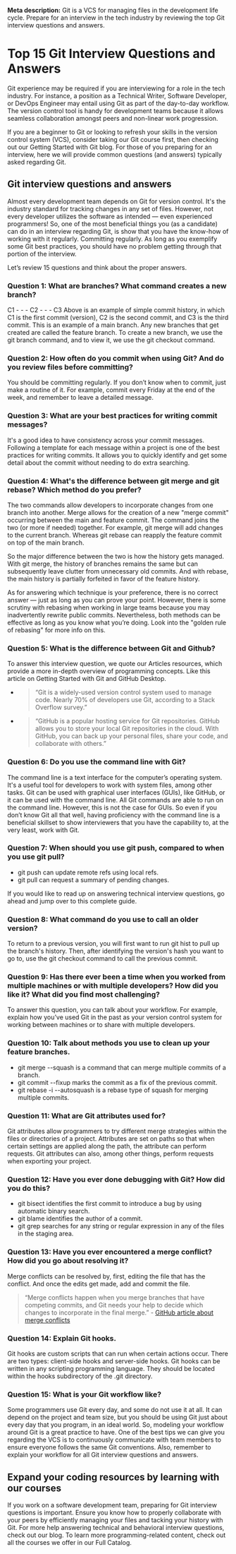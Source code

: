 **Meta description:** Git is a VCS for managing files in the development life cycle. Prepare for an interview in the tech industry by reviewing the top Git interview questions and answers.

# Top 15 Git Interview Questions and Answers
Git experience may be required if you are interviewing for a role in the tech industry. For instance, a position as a Technical Writer, Software Developer, or DevOps Engineer may entail using Git as part of the day-to-day workflow. The version control tool is handy for development teams because it allows seamless collaboration amongst peers and non-linear work progression.

If you are a beginner to Git or looking to refresh your skills in the version control system (VCS), consider taking our Git course first, then checking out our Getting Started with Git blog. For those of you preparing for an interview, here we will provide common questions (and answers) typically asked regarding Git.

## Git interview questions and answers
Almost every development team depends on Git for version control. It's the industry standard for tracking changes in any set of files. However, not every developer utilizes the software as intended — even experienced programmers! So, one of the most beneficial things you (as a candidate) can do in an interview regarding Git, is show that you have the know-how of working with it regularly. Committing regularly. As long as you exemplify some Git best practices, you should have no problem getting through that portion of the interview.

Let’s review 15 questions and think about the proper answers.

### Question 1: What are branches? What command creates a new branch?
C1 - - - C2 - - - C3
Above is an example of simple commit history, in which C1 is the first commit (version), C2 is the second commit, and C3 is the third commit. This is an example of a main branch. Any new branches that get created are called the feature branch.
To create a new branch, we use the git branch command, and to view it, we use the git checkout command.

### Question 2: How often do you commit when using Git? And do you review files before committing?
You should be committing regularly. If you don’t know when to commit, just make a routine of it. For example, commit every Friday at the end of the week, and remember to leave a detailed message.

### Question 3: What are your best practices for writing commit messages?
It's a good idea to have consistency across your commit messages. Following a template for each message within a project is one of the best practices for writing commits. It allows you to quickly identify and get some detail about the commit without needing to do extra searching.

### Question 4: What's the difference between git merge and git rebase? Which method do you prefer?
The two commands allow developers to incorporate changes from one branch into another. Merge allows for the creation of a new "merge commit" occurring between the main and feature commit. The command joins the two (or more if needed) together. For example, git merge  will add changes to the current branch. Whereas git rebase can reapply the feature commit on top of the main branch.

So the major difference between the two is how the history gets managed. With git merge, the history of branches remains the same but can subsequently leave clutter from unnecessary old commits. And with rebase, the main history is partially forfeited in favor of the feature history.

As for answering which technique is your preference, there is no correct answer — just as long as you can prove your point. However, there is some scrutiny with rebasing when working in large teams because you may inadvertently rewrite public commits. Nevertheless, both methods can be effective as long as you know what you’re doing. Look into the "golden rule of rebasing" for more info on this.

### Question 5: What is the difference between Git and Github?
To answer this interview question, we quote our Articles resources, which provide a more in-depth overview of programming concepts. Like this article on Getting Started with Git and GitHub Desktop.

* >“Git is a widely-used version control system used to manage code. Nearly 70% of developers use Git, according to a Stack Overflow survey.”
* >“GitHub is a popular hosting service for Git repositories. GitHub allows you to store your local Git repositories in the cloud. With GitHub, you can back up your personal files, share your code, and collaborate with others.”

### Question 6: Do you use the command line with Git?
The command line is a text interface for the computer’s operating system. It's a useful tool for developers to work with system files, among other tasks. Git can be used with graphical user interfaces (GUIs), like GitHub, or it can be used with the command line. All Git commands are able to run on the command line. However, this is not the case for GUIs. So even if you don’t know Git all that well, having proficiency with the command line is a beneficial skillset to show interviewers that you have the capability to, at the very least, work with Git.

### Question 7: When should you use git push, compared to when you use git pull?
* git push can update remote refs using local refs.
* git pull can request a summary of pending changes.

If you would like to read up on answering technical interview questions, go ahead and jump over to this complete guide.

### Question 8: What command do you use to call an older version?
To return to a previous version, you will first want to run git hist to pull up the branch's history. Then, after identifying the version's hash you want to go to, use the git checkout  command to call the previous commit.

### Question 9: Has there ever been a time when you worked from multiple machines or with multiple developers? How did you like it? What did you find most challenging?
To answer this question, you can talk about your workflow. For example, explain how you’ve used Git in the past as your version control system for working between machines or to share with multiple developers.

### Question 10: Talk about methods you use to clean up your feature branches.
* git merge --squash is a command that can merge multiple commits of a branch.
* git commit --fixup  marks the commit as a fix of the previous commit.
* git rebase -i --autosquash is a rebase type of squash for merging multiple commits.

### Question 11: What are Git attributes used for?
Git attributes allow programmers to try different merge strategies within the files or directories of a project. Attributes are set on paths so that when certain settings are applied along the path, the attribute can perform requests. Git attributes can also, among other things, perform requests when exporting your project.

### Question 12: Have you ever done debugging with Git? How did you do this?
* git bisect identifies the first commit to introduce a bug by using automatic binary search.
* git blame identifies the author of a commit.
* git grep searches for any string or regular expression in any of the files in the staging area.

### Question 13: Have you ever encountered a merge conflict? How did you go about resolving it?
Merge conflicts can be resolved by, first, editing the file that has the conflict. And once the edits get made, add and commit the file.
>“Merge conflicts happen when you merge branches that have competing commits, and Git needs your help to decide which changes to incorporate in the final merge.” - [GitHub article about merge conflicts]()

### Question 14: Explain Git hooks.
Git hooks are custom scripts that can run when certain actions occur. There are two types: client-side hooks and server-side hooks. Git hooks can be written in any scripting programming language. They should be located within the hooks subdirectory of the .git directory.
### Question 15: What is your Git workflow like?
Some programmers use Git every day, and some do not use it at all. It can depend on the project and team size, but you should be using Git just about every day that you program, in an ideal world. So, modeling your workflow around Git is a great practice to have.
One of the best tips we can give you regarding the VCS is to continuously communicate with team members to ensure everyone follows the same Git conventions. Also, remember to explain your workflow for all Git interview questions and answers.
## Expand your coding resources by learning with our courses
If you work on a software development team, preparing for Git interview questions is important. Ensure you know how to properly collaborate with your peers by efficiently managing your files and tacking your history with Git.
For more help answering technical and behavioral interview questions, check out our blog. To learn more programming-related content, check out all the courses we offer in our Full Catalog.
